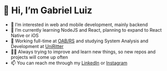 # 👋 Hi, I’m Gabriel Luiz
- 👀 I’m interested in web and mobile development, mainly backend
- 🌱 I’m currently learning NodeJS and React, planning to expand to React Native or iOS
- 🏢 Working full-time at [OAB/RS](oabrs.org.br) and studying System Analysis and Development at [UniRitter](uniritter.edu.br)
- 👨‍💻 Always trying to improve and learn new things, so new repos and projects will come up often
- 📫 You can reach me through my [LinkedIn](https://www.linkedin.com/in/gabriel-luiz-carpes-2b5616152) or [Instagram](instagram.com/naooanjo)
